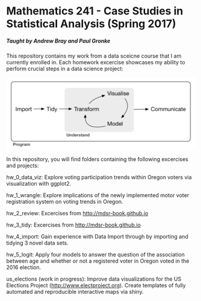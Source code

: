 # Mathematics 241 - Case Studies in Statistical Analysis (Spring 2017)
##### Taught by Andrew Bray and Paul Gronke
This repository contains my work from a data sceicne course that I am currently enrolled in. Each homework excercise showcases my ability to perform crucial steps in a data science project:

![Picture from r4ds.had.co.nz](images/datascience.png?raw=true "Picture from r4ds.had.co.nz")


In this repository, you will find folders containing the following excercises and projects:

hw_0_data_viz: Explore voting participation trends within Oregon voters via visualization with ggplot2.

hw_1_wrangle: Explore implications of the newly implemented motor voter registration system on voting trends in Oregon.

hw_2_review: Excercises from http://mdsr-book.github.io

hw_3_tidy: Excercises from http://mdsr-book.github.io

hw_4_import: Gain experience with Data Import through by importing and tidying 3 novel data sets.

hw_5_logit: Apply four models to answer the question of the association between age and whether or not a registered voter in Oregon voted in the 2016 election.

us_elections (work in progress): Improve data visualizations for the US Elections Project (http://www.electproject.org). Create templates of fully automated and reproducible interactive maps via shiny.
